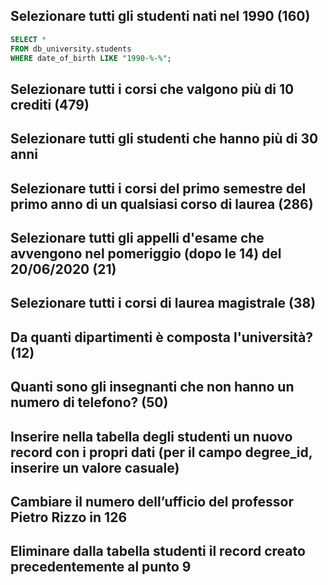 ## Selezionare tutti gli studenti nati nel 1990 (160)

```sql
SELECT *
FROM db_university.students
WHERE date_of_birth LIKE "1990-%-%";
```

## Selezionare tutti i corsi che valgono più di 10 crediti (479)

## Selezionare tutti gli studenti che hanno più di 30 anni

## Selezionare tutti i corsi del primo semestre del primo anno di un qualsiasi corso di laurea (286)

## Selezionare tutti gli appelli d'esame che avvengono nel pomeriggio (dopo le 14) del 20/06/2020 (21)

## Selezionare tutti i corsi di laurea magistrale (38)

## Da quanti dipartimenti è composta l'università? (12)

## Quanti sono gli insegnanti che non hanno un numero di telefono? (50)

## Inserire nella tabella degli studenti un nuovo record con i propri dati (per il campo degree_id, inserire un valore casuale)

## Cambiare il numero dell’ufficio del professor Pietro Rizzo in 126

## Eliminare dalla tabella studenti il record creato precedentemente al punto 9
